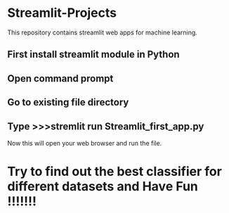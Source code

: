 # Streamlit-Projects
This repository contains streamlit web apps for machine learning.

## First install streamlit module in Python
## Open command prompt
## Go to existing file directory
## Type >>>stremlit run Streamlit_first_app.py
Now this will open your web browser and run the file.
# Try to find out the best classifier for different datasets and Have Fun !!!!!!!
